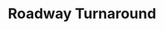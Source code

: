 ---
cmseditable: true
draft: true
title: Roadway Turnaround
cadfiles: []
images: []
thumb: img/parts/roadway-turnaround.jpg
---